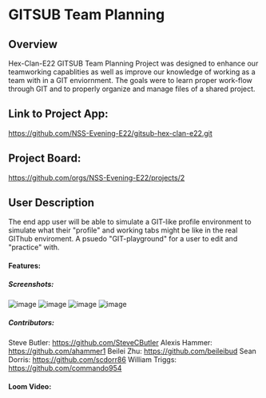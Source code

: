# GITSUB Team Planning

## Overview
Hex-Clan-E22 GITSUB Team Planning Project was designed to enhance our teamworking capablities as well as improve our knowledge of working as a team with in a GIT enviornment. The goals were to learn proper work-flow through GIT and to properly organize and manage files of a shared project. 

## Link to Project App:
https://github.com/NSS-Evening-E22/gitsub-hex-clan-e22.git

## Project Board:
https://github.com/orgs/NSS-Evening-E22/projects/2

## User Description
The end app user will be able to simulate a GIT-like profile environment to simulate what their "profile" and working tabs might be like in the real GIThub enviroment. A psuedo "GIT-playground" for a user to edit and "practice" with.

#### Features:


##### Screenshots:

![image](https://user-images.githubusercontent.com/12056292/218586276-4c0cb55f-4c59-4db2-9f03-6c1466a399e3.png)
![image](https://user-images.githubusercontent.com/12056292/218586402-cf012fd1-6591-4d62-9e79-240475f84946.png)
![image](https://user-images.githubusercontent.com/12056292/218586456-4dff0a41-6e57-4ce8-98e1-a5596a30b94e.png)
![image](https://user-images.githubusercontent.com/12056292/218586497-e0f1fb77-f27e-414a-947b-ca348365b67a.png)

##### Contributors:
Steve Butler: https://github.com/SteveCButler
Alexis Hammer: https://github.com/ahammer1
Beilei Zhu: https://github.com/beileibud
Sean Dorris: https://github.com/scdorr86
William Triggs: https://github.com/commando954

#### Loom Video:
